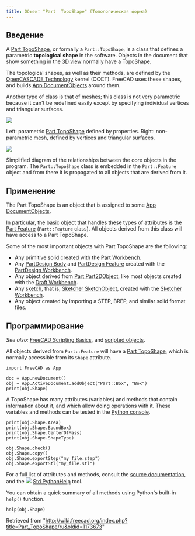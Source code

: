 ```yaml
---
title: Объект "Part  TopoShape" (Топологическая форма)
---
```

## Введение

A [Part TopoShape](/Part_TopoShape "Part TopoShape"), or formally a `Part::TopoShape`, is a class that defines a parametric **topological shape** in the software. Objects in the document that show something in the [3D view](/3D_view "3D view") normally have a TopoShape.

The topological shapes, as well as their methods, are defined by the [OpenCASCADE Technology](/OpenCASCADE "OpenCASCADE") kernel (OCCT). FreeCAD uses these shapes, and builds [App DocumentObjects](/App_DocumentObject "App DocumentObject") around them.

Another type of class is that of [meshes](/Mesh "Mesh"); this class is not very parametric because it can't be redefined easily except by specifying individual vertices and triangular surfaces.

![](/images/Shape_and_mesh.svg)

Left: parametric [Part TopoShape](/Part_TopoShape "Part TopoShape") defined by properties. Right: non-parametric [mesh](/Mesh "Mesh"), defined by vertices and triangular surfaces.

![](/images/FreeCAD_core_objects.svg)

Simplified diagram of the relationships between the core objects in the program. The `Part::TopoShape` class is embedded in the `Part::Feature` object and from there it is propagated to all objects that are derived from it.

## Применение

The Part TopoShape is an object that is assigned to some [App DocumentObjects](/App_DocumentObject "App DocumentObject").

In particular, the basic object that handles these types of attributes is the [Part Feature](/Part_Feature "Part Feature") (`Part::Feature` class). All objects derived from this class will have access to a Part TopoShape.

Some of the most important objects with Part TopoShape are the following:

* Any primitive solid created with the [Part Workbench](/Part_Workbench "Part Workbench").
* Any [PartDesign Body](/PartDesign_Body "PartDesign Body") and [PartDesign Feature](/PartDesign_Feature "PartDesign Feature") created with the [PartDesign Workbench](/PartDesign_Workbench "PartDesign Workbench").
* Any object derived from [Part Part2DObject](/Part_Part2DObject "Part Part2DObject"), like most objects created with the [Draft Workbench](/Draft_Workbench "Draft Workbench").
* Any [sketch](/Sketch "Sketch"), that is, [Sketcher SketchObject](/Sketcher_SketchObject "Sketcher SketchObject"), created with the [Sketcher Workbench](/Sketcher_Workbench "Sketcher Workbench").
* Any object created by importing a STEP, BREP, and similar solid format files.

## Программирование

*See also:* [FreeCAD Scripting Basics](/FreeCAD_Scripting_Basics "FreeCAD Scripting Basics"), and [scripted objects](/Scripted_objects "Scripted objects").

All objects derived from `Part::Feature` will have a [Part TopoShape](/Part_TopoShape "Part TopoShape"), which is normally accessible from its `Shape` attribute.

```
import FreeCAD as App

doc = App.newDocument()
obj = App.ActiveDocument.addObject("Part::Box", "Box")
print(obj.Shape)

```

A TopoShape has many attributes (variables) and methods that contain information about it, and which allow doing operations with it. These variables and methods can be tested in the [Python console](/Python_console "Python console").

```
print(obj.Shape.Area)
print(obj.Shape.BoundBox)
print(obj.Shape.CenterOfMass)
print(obj.Shape.ShapeType)

obj.Shape.check()
obj.Shape.copy()
obj.Shape.exportStep("my_file.step")
obj.Shape.exportStl("my_file.stl")

```

For a full list of attributes and methods, consult the [source documentation](/Source_documentation "Source documentation"), and the ![](/images/Std_PythonHelp.svg) [Std PythonHelp](/Std_PythonHelp "Std PythonHelp") tool.

You can obtain a quick summary of all methods using Python's built-in `help()` function.

```
help(obj.Shape)

```

Retrieved from "<http://wiki.freecad.org/index.php?title=Part_TopoShape/ru&oldid=1173673>"